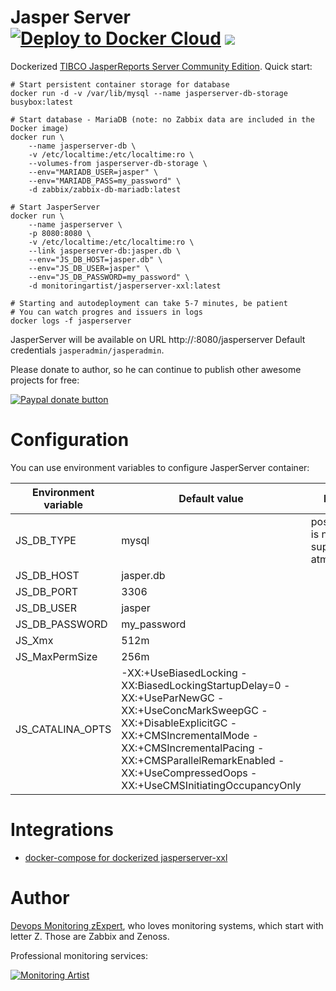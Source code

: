# Jasper Server [![Deploy to Docker Cloud](https://files.cloud.docker.com/images/deploy-to-dockercloud.svg)](https://cloud.docker.com/stack/deploy/?repo=https://github.com/monitoringartist/jasperserver-xxl) [![](https://badge.imagelayers.io/monitoringartist/jasperserver-xxl:latest.svg)](https://imagelayers.io/?images=monitoringartist/jasperserver-xxl:latest)

Dockerized [TIBCO JasperReports Server Community Edition](http://community.jaspersoft.com/download). Quick start:

```
# Start persistent container storage for database
docker run -d -v /var/lib/mysql --name jasperserver-db-storage busybox:latest

# Start database - MariaDB (note: no Zabbix data are included in the Docker image)
docker run \
    --name jasperserver-db \
    -v /etc/localtime:/etc/localtime:ro \
    --volumes-from jasperserver-db-storage \
    --env="MARIADB_USER=jasper" \
    --env="MARIADB_PASS=my_password" \
    -d zabbix/zabbix-db-mariadb:latest

# Start JasperServer    
docker run \
    --name jasperserver \
    -p 8080:8080 \
    -v /etc/localtime:/etc/localtime:ro \
    --link jasperserver-db:jasper.db \
    --env="JS_DB_HOST=jasper.db" \
    --env="JS_DB_USER=jasper" \
    --env="JS_DB_PASSWORD=my_password" \
    -d monitoringartist/jasperserver-xxl:latest

# Starting and autodeployment can take 5-7 minutes, be patient
# You can watch progres and issuers in logs
docker logs -f jasperserver
```

JasperServer will be available on URL http://<YOUR DOCKER HOST IP>:8080/jasperserver
Default credentials `jasperadmin/jasperadmin`.

Please donate to author, so he can continue to publish other awesome projects 
for free:

[![Paypal donate button](http://jangaraj.com/img/github-donate-button02.png)](https://www.paypal.com/cgi-bin/webscr?cmd=_s-xclick&hosted_button_id=8LB6J222WRUZ4)

# Configuration

You can use environment variables to configure JasperServer container:

| Environment variable | Default value | Note |
| -------------------- | ------------- | ----- |
| JS_DB_TYPE | mysql | postgres is not supported atm |
| JS_DB_HOST | jasper.db | |
| JS_DB_PORT | 3306 | |
| JS_DB_USER | jasper | |
| JS_DB_PASSWORD | my_password | |
| JS_Xmx | 512m | |
| JS_MaxPermSize | 256m | |
| JS_CATALINA_OPTS | -XX:+UseBiasedLocking -XX:BiasedLockingStartupDelay=0 -XX:+UseParNewGC -XX:+UseConcMarkSweepGC -XX:+DisableExplicitGC -XX:+CMSIncrementalMode -XX:+CMSIncrementalPacing -XX:+CMSParallelRemarkEnabled -XX:+UseCompressedOops -XX:+UseCMSInitiatingOccupancyOnly | |

# Integrations

* [docker-compose for dockerized jasperserver-xxl](https://github.com/monitoringartist/jasperserver-xxl/blob/master/docker-compose.yml)

# Author

[Devops Monitoring zExpert](http://www.jangaraj.com 'DevOps / Docker / Kubernetes / Zabbix / Zenoss / Monitoring'), 
who loves monitoring systems, which start with letter Z. 
Those are Zabbix and Zenoss.

Professional monitoring services:

[![Monitoring Artist](http://monitoringartist.com/img/github-monitoring-artist-logo.jpg)](http://www.monitoringartist.com 'DevOps / Docker / Kubernetes / Zabbix / Zenoss / Monitoring')

